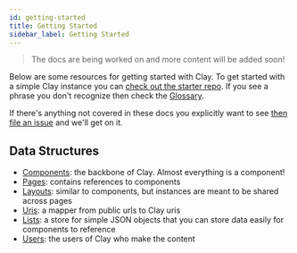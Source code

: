 ```yaml
---
id: getting-started
title: Getting Started
sidebar_label: Getting Started
---
```


> The docs are being worked on and more content will be added soon!

Below are some resources for getting started with Clay. To get started with a simple Clay instance you can [check out the starter repo](https://github.com/clay/clay-starter). If you see a phrase you don't recognize then check the [Glossary](glossary.md).

If there's anything not covered in these docs you explicitly want to see [then file an issue](https://github.com/clay/clay/issues) and we'll get on it.

## Data Structures

- [Components](components.md): the backbone of Clay. Almost everything is a component!
- [Pages](pages.md): contains references to components
- [Layouts](layouts.md): similar to components, but instances are meant to be shared across pages
- [Uris](uris.md): a mapper from public urls to Clay uris
- [Lists](lists.md): a store for simple JSON objects that you can store data easily for components to reference
- [Users](users.md): the users of Clay who make the content
